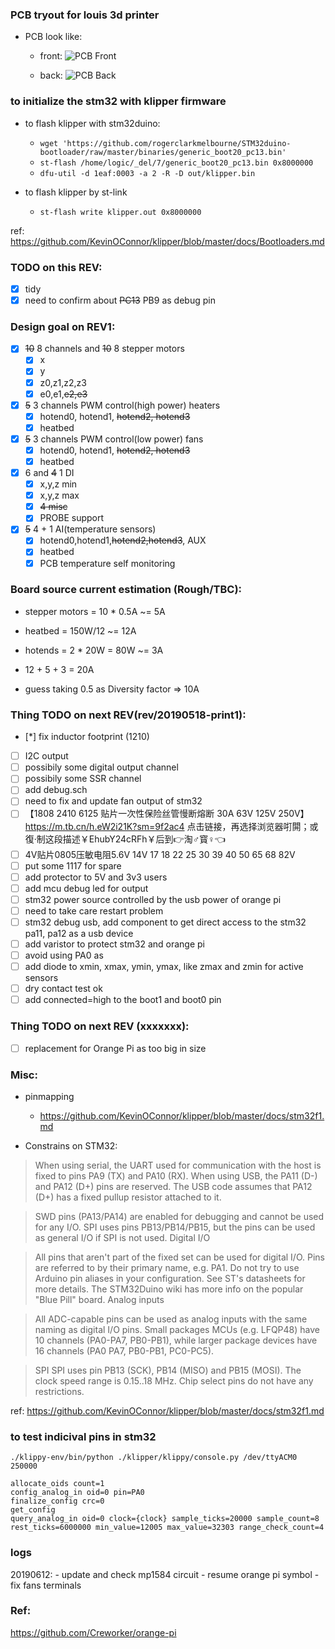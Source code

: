 ### PCB tryout for louis 3d printer
* PCB look like:
	* front:
	![PCB Front](https://raw.githubusercontent.com/louiscklaw/3D-printer-board/feature/renumbering/hardware/printer-board/renders/z_printer-board.png?raw=true "Front")

	* back:
	![PCB Back](https://raw.githubusercontent.com/louiscklaw/3D-printer-board/feature/renumbering/hardware/printer-board/renders/Z_printer-board.png?raw=true "Back")


### to initialize the stm32 with klipper firmware
* to flash klipper with stm32duino:
    * `wget 'https://github.com/rogerclarkmelbourne/STM32duino-bootloader/raw/master/binaries/generic_boot20_pc13.bin'`
    * `st-flash /home/logic/_del/7/generic_boot20_pc13.bin 0x8000000`
    * `dfu-util -d 1eaf:0003 -a 2 -R -D out/klipper.bin`

* to flash klipper by st-link
    * `st-flash write klipper.out 0x8000000`

ref: https://github.com/KevinOConnor/klipper/blob/master/docs/Bootloaders.md

### TODO on this REV:
- [x] tidy
- [x] need to confirm about ~~PC13~~ PB9 as debug pin

### Design goal on REV1:
- [x] ~~10~~ 8 channels and ~~10~~ 8 stepper motors
    - [x] x
    - [x] y
    - [x] z0,z1,z2,z3
    - [x] e0,e1,~~e2,e3~~

- [x] ~~5~~ 3 channels PWM control(high power) heaters
    - [x] hotend0, hotend1, ~~hotend2, hotend3~~
    - [x] heatbed

- [x] ~~5~~ 3 channels PWM control(low power) fans
    - [x] hotend0, hotend1, ~~hotend2, hotend3~~
    - [x] heatbed

- [x] 6 and ~~4~~ 1 DI
    - [x] x,y,z min
    - [x] x,y,z max
    - [x] ~~4 misc~~
    - [x] PROBE support

- [x] ~~5~~ 4 + 1  AI(temperature sensors)
    - [x] hotend0,hotend1,~~hotend2,hotend3~~, AUX
    - [x] heatbed
    - [x] PCB temperature self monitoring

### Board source current estimation (**Rough/TBC**):
* stepper motors = 10 * 0.5A ~= 5A
* heatbed = 150W/12 ~= 12A
* hotends = 2 * 20W = 80W ~= 3A

* 12 + 5 + 3 = 20A
* guess taking 0.5 as Diversity factor => 10A

### Thing TODO on next REV(rev/20190518-print1):
- [*] fix inductor footprint (1210)
- [ ] I2C output
- [ ] possibily some digital output channel
- [ ] possibily some SSR channel
- [ ] add debug.sch
- [ ] need to fix and update fan output of stm32
- [ ] 【1808 2410 6125 贴片一次性保险丝管慢断熔断 30A 63V 125V 250V】https://m.tb.cn/h.eW2i21K?sm=9f2ac4 点击链接，再选择浏览器咑閞；或復·制这段描述￥EhubY24cRFh￥后到👉淘♂寳♀👈
- [ ] 4V贴片0805压敏电阻5.6V 14V 17 18 22 25 30 39 40 50 65 68 82V
- [ ] put some 1117 for spare
- [ ] add protector to 5V and 3v3 users
- [ ] add mcu debug led for output
- [ ] stm32 power source controlled by the usb power of orange pi
- [ ] need to take care restart problem
- [ ] stm32 debug usb, add component to get direct access to the stm32 pa11, pa12 as a usb device
- [ ] add varistor to protect stm32 and orange pi
- [ ] avoid using PA0 as
- [ ] add diode to xmin, xmax, ymin, ymax, like zmax and zmin for active sensors
- [ ] dry contact test ok
- [ ] add connected=high to the boot1 and boot0 pin

### Thing TODO on next REV (xxxxxxx):
- [ ] replacement for Orange Pi as too big in size


### Misc:
* pinmapping
    * https://github.com/KevinOConnor/klipper/blob/master/docs/stm32f1.md

* Constrains on STM32:
> When using serial, the UART used for communication with the host is fixed to pins PA9 (TX) and PA10 (RX).
> When using USB, the PA11 (D-) and PA12 (D+) pins are reserved.
> The USB code assumes that PA12 (D+) has a fixed pullup resistor attached to it.

> SWD pins (PA13/PA14) are enabled for debugging and cannot be used for any I/O.
> SPI uses pins PB13/PB14/PB15, but the pins can be used as general I/O if SPI is not used.
> Digital I/O

> All pins that aren't part of the fixed set can be used for digital I/O.
> Pins are referred to by their primary name, e.g. PA1.
> Do not try to use Arduino pin aliases in your configuration.
> See ST's datasheets for more details.
> The STM32Duino wiki has more info on the popular "Blue Pill" board.
> Analog inputs

> All ADC-capable pins can be used as analog inputs with the same naming as digital I/O pins.
> Small packages MCUs (e.g. LFQP48) have 10 channels (PA0-PA7, PB0-PB1), while larger package devices have 16 channels (PA0 PA7, PB0-PB1, PC0-PC5).

> SPI
> SPI uses pin PB13 (SCK), PB14 (MISO) and PB15 (MOSI). The clock speed range is 0.15..18 MHz.  Chip select pins do not have any restrictions.

ref: https://github.com/KevinOConnor/klipper/blob/master/docs/stm32f1.md

### to test indicival pins in stm32
```
./klippy-env/bin/python ./klipper/klippy/console.py /dev/ttyACM0 250000

allocate_oids count=1
config_analog_in oid=0 pin=PA0
finalize_config crc=0
get_config
query_analog_in oid=0 clock={clock} sample_ticks=20000 sample_count=8 rest_ticks=6000000 min_value=12005 max_value=32303 range_check_count=4
```

### logs
20190612:
    - update and check mp1584 circuit
    - resume orange pi symbol
    - fix fans terminals
    

### Ref:
https://github.com/Creworker/orange-pi
